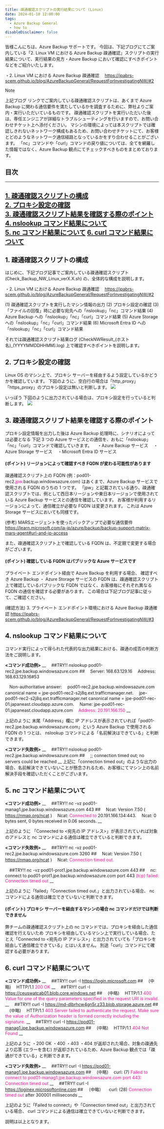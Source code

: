```yaml
---
title: 疎通確認スクリプトの実行結果について (Linux)
date: 2024-01-10 12:00:00
tags:
  - Azure Backup General
  - how to
disableDisclaimer: false
---
```


<!-- more -->
皆様こんにちは、Azure Backup サポートです。
今回は、下記ブログにてご案内している「2. Linux VM における Azure Backup 疎通確認」スクリプトの実行結果について、実行結果の見方・Azure Backup において確認にすべきポイントなどをご紹介いたします。

・2. Linux VM における Azure Backup 疎通確認
　https://jpabrs-scem.github.io/blog/AzureBackupGeneral/RequestForInvestigatingNW/#2

> [!NOTE]
> 上記ブログ リンクでご案内している疎通確認スクリプトは、あくまで Azure Backup に関わる通信要件を満たしているかを調査するために、弊社よりご案内・実行いただいているものです。
> 疎通確認スクリプトを実行いただいた後は、専任エンジニアが詳細なトラブルシューティングを行いますので、お問い合わせチケット上へ添付ください。
> マシンの環境によっては本スクリプトでは確認しきれないネットワーク構成もあるため、お問い合わせチケットにて、お客様とどのようなネットワーク通信経路となっているかをすり合わせることがございます。
> 「nc」コマンドや「curl」コマンドの戻り値については、全てを網羅した情報ではなく、Azure Backup 観点にてチェックすべきものをまとめております。

## 目次
-----------------------------------------------------------
[1. 疎通確認スクリプトの構成](#1)  
[2. プロキシ設定の確認](#2)  
[3. 疎通確認スクリプト結果を確認する際のポイント](#3)  
[4. nslookup コマンド結果について](#4)  
[5. nc コマンド結果について](#5)
[6. curl コマンド結果について](#6)
-----------------------------------------------------------

## <a id="1"></a> 1. 疎通確認スクリプトの構成
はじめに、下記ブログ記事でご案内している疎通確認スクリプト (Check_Backup_NW_Linux_verX.X.sh) の、全体的な構成を説明します。

・2. Linux VM における Azure Backup 疎通確認
　https://jpabrs-scem.github.io/blog/AzureBackupGeneral/RequestForInvestigatingNW/#2

(1) 疎通確認スクリプトを実行したマシン情報の出力
(2) プロキシ設定の確認
(3) 「ファイルの回復」時に必要な宛先への「nslookup」「nc」コマンド結果
(4) Azure Backup への「nslookup」「nc」「curl」コマンド結果
(5) Azure Storage への「nslookup」「nc」「curl」コマンド結果
(6) Microsoft Entra ID への「nslookup」「nc」「curl」コマンド結果

それでは疎通確認スクリプト結果ログ (CheckNWResult_(ホスト名)_(YYYYMMDDHHMM).log) 上で確認すべきポイントを説明します。


## <a id="2"></a> 2. プロキシ設定の確認
Linux OS のマシン上で、プロキシ サーバーを経由するよう設定しているかどうかを確認しています。
下図のように、空白行の場合は「http_proxy」「https_proxy」のプロキシ設定は無いと判断します。
![](https://github.com/jpabrs-scem/blog/assets/96324317/9f9b597d-6a5f-4180-9d8e-141d11eb5e34)

いっぽう 下図のように出力されている場合は、プロキシ設定を行っていると判断します。
![](https://github.com/jpabrs-scem/blog/assets/96324317/f4a0cdbc-8d19-497e-93cd-3d5872f68534)


## <a id="3"></a> 3. 疎通確認スクリプト結果を確認する際のポイント
プロキシ設定情報を出力した後は
Azure Backup 処理時に、シナリオによっては必要となる 下記 3 つの Azure サービスとの通信を、おもに「nslookup」「nc」「curl」コマンドで確認していきます。
　・Azure Backup サービス
　・Azure Storage サービス
　・Microsoft Entra ID サービス

#### (ポイント) リージョンによって確認すべき FQDN が変わる可能性があります
疎通確認スクリプト上の FQDN (例：pod01-rec2.<font color="DeepPink">jpw</font>.backup.windowsazure.com) はあくまで、Azure Backup サービスで使用される FQDN のうちの 1 つです。
「jpw」と記載されている通り、疎通確認スクリプトでは、例として西日本リージョンや東日本リージョンで使用されている Azure Backup サービスとの通信を確認しています。
お客様が利用するリージョンによって、通信確立が必要な FQDN は変更されます。
これは Azure Storage サービスにおいても同様です。

(参考) MARSエージェントを使ったバックアップで必要な通信要件
https://learn.microsoft.com/ja-jp/azure/backup/backup-support-matrix-mars-agent#url-and-ip-access

また、疎通確認スクリプト上で確認している FQDN は、不定期で変更する場合がございます。

#### (ポイント) 確認している FQDN はパブリックな Azure サービスです
プライベート エンドポイント経由で Azure Backup を利用する場合、
確認すべき Azure Backup ・ Azure Storage サービスの FQDN は、疎通確認スクリプト上で確認しているパブリックな FQDN ではなく、お客様毎にそれぞれ異なる FQDN の通信を確認する必要があります。
この場合は下記ブログ記事に従って、ご確認ください。

(確認方法) 3. プライベート エンドポイント環境における Azure Backup 疎通確認
https://jpabrs-scem.github.io/blog/AzureBackupGeneral/RequestForInvestigatingNW/#3


## <a id="4"></a> 4. nslookup コマンド結果について
コマンド実行によって得られた代表的な出力結果における、疎通の成否の判断方法をご説明します。 

**<コマンド成功例>**
__
　##TRY!! nslookup  pod01-rec2.jpe.backup.windowsazure.com ##
　Server:		168.63.129.16
　Address:	168.63.129.16#53

　Non-authoritative answer:
　pod01-rec2.jpe.backup.windowsazure.com	canonical name = jpe-pod01-rec2-s2j8q.ext.trafficmanager.net.
　jpe-pod01-rec2-s2j8q.ext.trafficmanager.net	canonical name = jpe-pod01-rec-01.japaneast.cloudapp.azure.com.
　Name:	jpe-pod01-rec-01.japaneast.cloudapp.azure.com
　<font color="DeepPink">Address: 20.191.166.150</font>
__

上記のように 末尾「Address」欄に IP アドレスが表示されていれば「pod01-rec2.jpe.backup.windowsazure.com」という Azure Backup で使用される FQDN の 1 つとは、 nslookup コマンドによる「名前解決はできている」と判断できます。

**<コマンド失敗例>**
__
　##TRY!! nslookup  pod01-rec2.jpe.backup.windowsazure.com ##
　;; connection timed out; no servers could be reached
__
上記に「connection timed out」のような出力の場合、名前解決できていないことが懸念されるため、お客様にてマシン上の名前解決手段を確認いただくことがございます。


## <a id="5"></a> 5. nc コマンド結果について

**<コマンド成功例>**
__
　##TRY!! nc -vz pod01-manag1.jpe.backup.windowsazure.com 443 ##
　Ncat: Version 7.50 ( https://nmap.org/ncat )
　Ncat: <font color="DeepPink">Connected to </font>20.191.166.134:443.
　Ncat: 0 bytes sent, 0 bytes received in 0.06 seconds.
__

上記のように 「Connected to <宛先の IP アドレス>」が表示されていれば対象のアドレスと nc コマンドによる通信は確立できていると判断できます。

**<コマンド失敗例>**
__
　##TRY!! nc -vz pod01-rec2.jpe.backup.windowsazure.com 3260 ##
　Ncat: Version 7.50 ( https://nmap.org/ncat )
　Ncat: <font color="DeepPink">Connection timed out.</font>

　##TRY!! nc -vz pod01-prot1.jpe.backup.windowsazure.com 443 ##
　nc: connect to pod01-prot1.jpe.backup.windowsazure.com port 443 <font color="DeepPink">(tcp) failed: Connection timed out</font>
__

上記のように「failed」「Connection timed out.」と出力されている場合、 nc コマンドによる通信は確立できていないと判断できます。


#### (ポイント) プロキシ サーバーを経由するマシンの場合 nc コマンドだけでは判断できません
弊チームの疎通確認スクリプト上の nc コマンドでは、プロキシを経由した通信確認を行えないため
プロキシを経由しているマシン上で実行している場合、たとえ「Connected to <宛先の IP アドレス>」と出力されていても「プロキシを経由して通信確立できている」とはいえません。
別途「curl」コマンドにて確認する必要があります。


## <a id="6"></a> 6. curl コマンド結果について
**<コマンド成功例>**
__
　##TRY!! curl -I https://login.microsoft.com ##
　(中略)
　HTTP/1.1 <font color="DeepPink">200 OK</font>
__
　##TRY!! curl -I https://ceuswatcab01.blob.core.windows.net ##
　(中略)
　HTTP/1.1 <font color="DeepPink">400 Value for one of the query parameters specified in the request URI is invalid.</font>
__
　##TRY!! curl -I https://md-dlbrhcw4gn5r.z33.blob.storage.azure.net ##
　(中略)
　HTTP/1.1 <font color="DeepPink">403 Server failed to authenticate the request. Make sure the value of Authorization header is formed correctly including the signature.</font>
__
　##TRY!! curl -I https://pod01-manag1.jpe.backup.windowsazure.com ##
　(中略)
　HTTP/1.1 <font color="DeepPink">404 Not Found</font>
__

上記のように
・200 OK
・400
・403
・404
が返却された場合、対象の疎通先より応答 (エラーを含む) が返却されているため、Azure Backup 観点では「疎通ができている」と判断できます。 

**<コマンド失敗例>**
__
　##TRY!! curl -I https://pod01-manag1.jpe.backup.windowsazure.com ##
　(中略)
　curl: (7) <font color="DeepPink">Failed to connect to pod01-manag1.jpe.backup.windowsazure.com port 443: Connection timed out</font>
__
　##TRY!! curl -I https://loginex.microsoftonline.com ##
　（中略）
　curl: (28) <font color="DeepPink">Connection timed out </font>after 300001 milliseconds
__

上記のように「Failed to connect」や「Connection timed out」と出力されている場合、 curl コマンドによる通信は確立できていないと判断できます。


説明は以上となります。